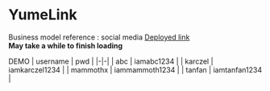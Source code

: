 # YumeLink
Business model reference : social media
[Deployed link](https://yumelink.onrender.com)
<br>
**May take a while to finish loading**

DEMO
| username | pwd |
|-|-|
| abc | iamabc1234 |
| karczel | iamkarczel1234 |
| mammothx | iammammoth1234 |
| tanfan | iamtanfan1234 |
